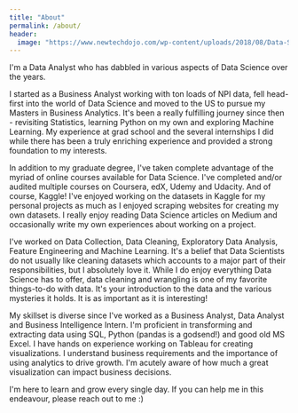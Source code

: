```yaml
---
title: "About"
permalink: /about/
header:
  image: "https://www.newtechdojo.com/wp-content/uploads/2018/08/Data-Science.png"
---
```


I'm a Data Analyst who has dabbled in various aspects of Data Science over the years. 

I started as a Business Analyst working with ton loads of NPI data, fell head-first into the world of Data Science and moved to the US to pursue my Masters in Business Analytics.
It's been a really fulfilling journey since then - revisiting Statistics, learning Python on my own and exploring Machine Learning. My experience at grad school and the several internships I did while there has been a truly enriching experience and provided a strong foundation to my interests.

In addition to my graduate degree, I've taken complete advantage of the myriad of online courses available for Data Science. I've completed and/or audited multiple courses on Coursera, edX, Udemy and Udacity. And of course, Kaggle! I've enjoyed working on the datasets in Kaggle for my personal projects as much as I enjoyed scraping websites for creating my own datasets. I really enjoy reading Data Science articles on Medium and occasionally write my own experiences about working on a project. 

I've worked on Data Collection, Data Cleaning, Exploratory Data Analysis, Feature Engineering and Machine Learning. It's a belief that Data Scientists do not usually like cleaning datasets which accounts to a major part of their responsibilities, but I absolutely love it. While I do enjoy everything Data Science has to offer, data cleaning and wrangling is one of my favorite things-to-do with data. It's your introduction to the data and the various mysteries it holds. It is as important as it is interesting! 

My skillset is diverse since I've worked as a Business Analyst, Data Analyst and Business Intelligence Intern. I'm proficient in transforming and extracting data using SQL, Python (pandas is a godsend!) and good old MS Excel. I have hands on experience working on Tableau for creating visualizations. I understand business requirements and the importance of using analytics to drive growth. I'm acutely aware of how much a great visualization can impact business decisions. 

I'm here to learn and grow every single day. If you can help me in this endeavour, please reach out to me :)



